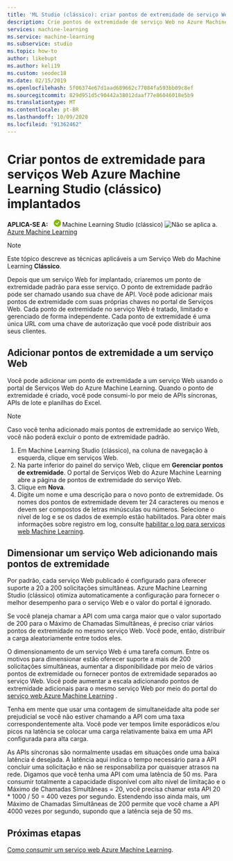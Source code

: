 ```yaml
---
title: 'ML Studio (clássico): criar pontos de extremidade de serviço Web-Azure'
description: Crie pontos de extremidade de serviço Web no Azure Machine Learning Studio (clássico). Cada ponto de extremidade no serviço Web é tratado, limitado e gerenciado de forma independente.
services: machine-learning
ms.service: machine-learning
ms.subservice: studio
ms.topic: how-to
author: likebupt
ms.author: keli19
ms.custom: seodec18
ms.date: 02/15/2019
ms.openlocfilehash: 5f06374e67d1aad689662c77084fa593bb09c8ef
ms.sourcegitcommit: 829d951d5c90442a38012daaf77e86046018e5b9
ms.translationtype: MT
ms.contentlocale: pt-BR
ms.lasthandoff: 10/09/2020
ms.locfileid: "91362462"
---
```

# <a name="create-endpoints-for-deployed-azure-machine-learning-studio-classic-web-services"></a>Criar pontos de extremidade para serviços Web Azure Machine Learning Studio (clássico) implantados

**APLICA-SE A:**  ![Aplica-se a.](../../../includes/media/aml-applies-to-skus/yes.png)Machine Learning Studio (clássico) ![Não se aplica a.](../../../includes/media/aml-applies-to-skus/no.png)[Azure Machine Learning](../compare-azure-ml-to-studio-classic.md)


> [!NOTE]
> Este tópico descreve as técnicas aplicáveis a um Serviço Web do Machine Learning **Clássico**.

Depois que um serviço Web for implantado, criaremos um ponto de extremidade padrão para esse serviço. O ponto de extremidade padrão pode ser chamado usando sua chave de API. Você pode adicionar mais pontos de extremidade com suas próprias chaves no portal de Serviços Web.
Cada ponto de extremidade no serviço Web é tratado, limitado e gerenciado de forma independente. Cada ponto de extremidade é uma única URL com uma chave de autorização que você pode distribuir aos seus clientes.

## <a name="add-endpoints-to-a-web-service"></a>Adicionar pontos de extremidade a um serviço Web

Você pode adicionar um ponto de extremidade a um serviço Web usando o portal de Serviços Web do Azure Machine Learning. Quando o ponto de extremidade é criado, você pode consumi-lo por meio de APIs síncronas, APIs de lote e planilhas do Excel.

> [!NOTE]
> Caso você tenha adicionado mais pontos de extremidade ao serviço Web, você não poderá excluir o ponto de extremidade padrão.

1. Em Machine Learning Studio (clássico), na coluna de navegação à esquerda, clique em serviços Web.
2. Na parte inferior do painel do serviço Web, clique em **Gerenciar pontos de extremidade**. O portal de Serviços Web do Azure Machine Learning abre a página de pontos de extremidade do serviço Web.
3. Clique em **Nova**.
4. Digite um nome e uma descrição para o novo ponto de extremidade. Os nomes dos pontos de extremidade devem ter 24 caracteres ou menos e devem ser compostos de letras minúsculas ou números. Selecione o nível de log e se os dados de exemplo estão habilitados. Para obter mais informações sobre registro em log, consulte [habilitar o log para serviços web Machine Learning](web-services-logging.md).

## <a name="scale-a-web-service-by-adding-additional-endpoints"></a><a id="scaling"></a> Dimensionar um serviço Web adicionando mais pontos de extremidade

Por padrão, cada serviço Web publicado é configurado para oferecer suporte a 20 a 200 solicitações simultâneas. Azure Machine Learning Studio (clássico) otimiza automaticamente a configuração para fornecer o melhor desempenho para o serviço Web e o valor do portal é ignorado.

Se você planeja chamar a API com uma carga maior que o valor suportado de 200 para o Máximo de Chamadas Simultâneas, é preciso criar vários pontos de extremidade no mesmo serviço Web. Você pode, então, distribuir a carga aleatoriamente entre todos eles.

O dimensionamento de um serviço Web é uma tarefa comum. Entre os motivos para dimensionar estão oferecer suporte a mais de 200 solicitações simultâneas, aumentar a disponibilidade por meio de vários pontos de extremidade ou fornecer pontos de extremidade separados ao serviço Web. Você pode aumentar a escala adicionando pontos de extremidade adicionais para o mesmo serviço Web por meio do portal do [serviço web Azure Machine Learning](https://services.azureml.net/) .

Tenha em mente que usar uma contagem de simultaneidade alta pode ser prejudicial se você não estiver chamando a API com uma taxa correspondentemente alta. Você pode ver tempos limite esporádicos e/ou picos na latência se colocar uma carga relativamente baixa em uma API configurada para alta carga.

As APIs síncronas são normalmente usadas em situações onde uma baixa latência é desejada. A latência aqui indica o tempo necessário para a API concluir uma solicitação e não se responsabiliza por quaisquer atrasos na rede. Digamos que você tenha uma API com uma latência de 50 ms. Para consumir totalmente a capacidade disponível com alto nível de limitação e o Máximo de Chamadas Simultâneas = 20, você precisa chamar esta API 20 * 1000 / 50 = 400 vezes por segundo. Estendendo isso ainda mais, um Máximo de Chamadas Simultâneas de 200 permite que você chame a API 4000 vezes por segundo, supondo que a latência seja de 50 ms.

## <a name="next-steps"></a>Próximas etapas

[Como consumir um serviço web Azure Machine Learning](consume-web-services.md).
